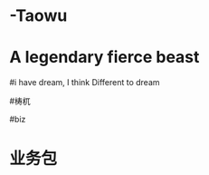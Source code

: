 # -Taowu
# A legendary fierce beast
#i have dream, I think Different to dream   

#梼杌

#biz 
#	业务包


